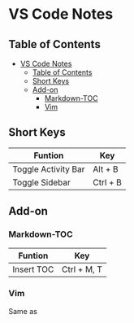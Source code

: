 # VS Code Notes

## Table of Contents

<!-- TOC -->

- [VS Code Notes](#vs-code-notes)
    - [Table of Contents](#table-of-contents)
    - [Short Keys](#short-keys)
    - [Add-on](#add-on)
        - [Markdown-TOC](#markdown-toc)
        - [Vim](#vim)

<!-- /TOC -->

## Short Keys

Funtion | Key
---     | ---
Toggle Activity Bar | Alt + B
Toggle Sidebar | Ctrl + B

## Add-on

### Markdown-TOC

Funtion | Key
---     | ---
Insert TOC | Ctrl + M, T

### Vim

Same as